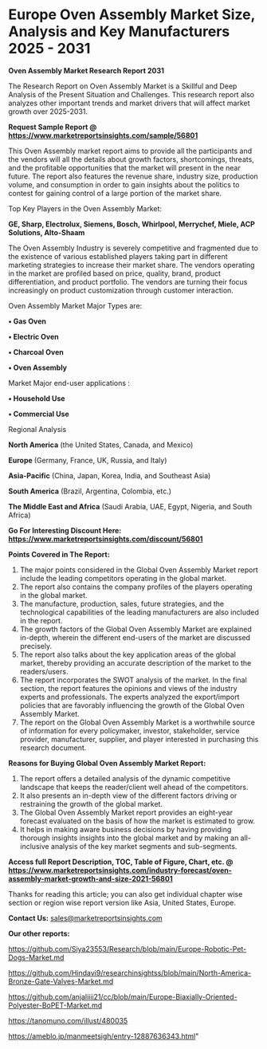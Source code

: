 # Europe Oven Assembly Market Size, Analysis and Key Manufacturers 2025 - 2031

<strong>Oven Assembly Market Research Report 2031</strong>

The Research Report on Oven Assembly Market is a Skillful and Deep Analysis of the Present Situation and Challenges. This research report also analyzes other important trends and market drivers that will affect market growth over 2025-2031.

<strong>Request Sample Report @ <a href=https://www.marketreportsinsights.com/sample/56801>https://www.marketreportsinsights.com/sample/56801</a></strong>

This Oven Assembly market report aims to provide all the participants and the vendors will all the details about growth factors, shortcomings, threats, and the profitable opportunities that the market will present in the near future. The report also features the revenue share, industry size, production volume, and consumption in order to gain insights about the politics to contest for gaining control of a large portion of the market share.

Top Key Players in the Oven Assembly Market:

<strong>GE, Sharp, Electrolux, Siemens, Bosch, Whirlpool, Merrychef, Miele, ACP Solutions, Alto-Shaam</strong>

The Oven Assembly Industry is severely competitive and fragmented due to the existence of various established players taking part in different marketing strategies to increase their market share. The vendors operating in the market are profiled based on price, quality, brand, product differentiation, and product portfolio. The vendors are turning their focus increasingly on product customization through customer interaction.

Oven Assembly Market Major Types are:

<strong>• Gas Oven

• Electric Oven

• Charcoal Oven

• Oven Assembly</strong>

Market Major end-user applications :

<strong>• Household Use

• Commercial Use</strong>

Regional Analysis

</u><strong><b>North America</b></strong> (the United States, Canada, and Mexico)

<strong><b>Europe </b></strong>(Germany, France, UK, Russia, and Italy)

<strong><b>Asia-Pacific</b></strong> (China, Japan, Korea, India, and Southeast Asia)

<strong><b>South America</b></strong> (Brazil, Argentina, Colombia, etc.)

<strong><b>The Middle East and Africa</b></strong> (Saudi Arabia, UAE, Egypt, Nigeria, and South Africa)

<strong>Go For Interesting Discount Here: <a href=https://www.marketreportsinsights.com/discount/56801>https://www.marketreportsinsights.com/discount/56801</a></strong>

<strong>Points Covered in The Report:</strong>
<ol>
  <li>The major points considered in the Global Oven Assembly Market report include the leading competitors operating in the global market.</li>
  <li>The report also contains the company profiles of the players operating in the global market.</li>
  <li>The manufacture, production, sales, future strategies, and the technological capabilities of the leading manufacturers are also included in the report.</li>
  <li>The growth factors of the Global Oven Assembly Market are explained in-depth, wherein the different end-users of the market are discussed precisely.</li>
  <li>The report also talks about the key application areas of the global market, thereby providing an accurate description of the market to the readers/users.</li>
  <li>The report incorporates the SWOT analysis of the market. In the final section, the report features the opinions and views of the industry experts and professionals. The experts analyzed the export/import policies that are favorably influencing the growth of the Global Oven Assembly Market.</li>
  <li>The report on the Global Oven Assembly Market is a worthwhile source of information for every policymaker, investor, stakeholder, service provider, manufacturer, supplier, and player interested in purchasing this research document.</li>
</ol>
<strong>Reasons for Buying Global Oven Assembly Market Report:</strong>

<ol>
  <li>The report offers a detailed analysis of the dynamic competitive landscape that keeps the reader/client well ahead of the competitors.</li>
  <li>It also presents an in-depth view of the different factors driving or restraining the growth of the global market.</li>
  <li>The Global Oven Assembly Market report provides an eight-year forecast evaluated on the basis of how the market is estimated to grow.</li>
  <li>It helps in making aware business decisions by having providing thorough insights insights into the global market and by making an all-inclusive analysis of the key market segments and sub-segments.</li>
</ol>
<strong>Access full Report Description, TOC, Table of Figure, Chart, etc. @ <a href=https://www.marketreportsinsights.com/industry-forecast/oven-assembly-market-growth-and-size-2021-56801>https://www.marketreportsinsights.com/industry-forecast/oven-assembly-market-growth-and-size-2021-56801</a></strong>


Thanks for reading this article; you can also get individual chapter wise section or region wise report version like Asia, United States, Europe.

<strong>Contact Us:</strong>
sales@marketreportsinsights.com

<strong>Our other reports:</strong>

<a href=https://github.com/Siya23553/Research/blob/main/Europe-Robotic-Pet-Dogs-Market.md>https://github.com/Siya23553/Research/blob/main/Europe-Robotic-Pet-Dogs-Market.md</a>

<a href=https://github.com/Hindavi9/researchinsightss/blob/main/North-America-Bronze-Gate-Valves-Market.md>https://github.com/Hindavi9/researchinsightss/blob/main/North-America-Bronze-Gate-Valves-Market.md</a>

<a href=https://github.com/anjaliiii21/cc/blob/main/Europe-Biaxially-Oriented-Polyester-BoPET-Market.md>https://github.com/anjaliiii21/cc/blob/main/Europe-Biaxially-Oriented-Polyester-BoPET-Market.md</a>

<a href=https://tanomuno.com/illust/480035>https://tanomuno.com/illust/480035</a>

<a href=https://ameblo.jp/manmeetsigh/entry-12887636343.html>https://ameblo.jp/manmeetsigh/entry-12887636343.html</a>"
